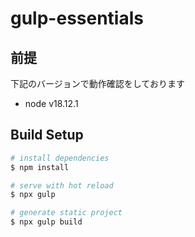# gulp-essentials

## 前提

下記のバージョンで動作確認をしております

- node v18.12.1

## Build Setup

```bash
# install dependencies
$ npm install

# serve with hot reload
$ npx gulp

# generate static project
$ npx gulp build
```
